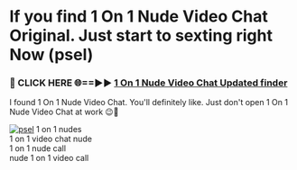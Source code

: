 # If you find 1 On 1 Nude Video Chat Original. Just start to sexting right Now (psel)

<h3>🔴 CLICK HERE 🌐==►► <a href="https://tinyurl.com/mtbk5fxa" rel="nofollow">1 On 1 Nude Video Chat Updated finder</a></h3>

I found 1 On 1 Nude Video Chat. You'll definitely like. Just don't open 1 On 1 Nude Video Chat at work 😉💬

[![psel](https://i.imgur.com/Q8WKrnY.jpeg)](https://tinyurl.com/mtbk5fxa)
1 on 1 nudes<br>
1 on 1 video chat nude<br>
1 on 1 nude call<br>
nude 1 on 1 video call
